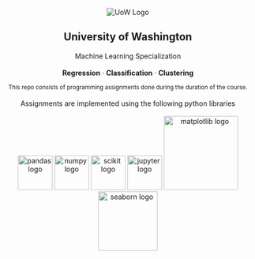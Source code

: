 <p align="center">
 <img src='https://i.imgur.com/SP72GJm.png' alt='UoW Logo'>
 <h2 align="center">University of Washington</h2>
 <p align="center">
  Machine Learning Specialization
  <br/>
  <br/>
  <b>Regression</b>
  ·
  <b>Classification</b>
  ·
  <b>Clustering</b>
 </p>
</p>

<p align="center">
 <small>This repo consists of programming assignments done during the duration of the course.</small>
 <br/>
 <br/>
 Assignments are implemented using the following python libraries
 <br/>
 <br/>
 <img src='https://i.imgur.com/xmvNe9e.png' alt='pandas logo' width=70>
 <img src='https://i.imgur.com/9DY9iyw.png' alt='numpy logo' width=70>
 <img src='https://i.imgur.com/jZado68.png' alt='scikit logo' width=70>
 <img src='https://i.imgur.com/drYLGp6.png' alt='jupyter logo' width=70>
 <img src='https://i.imgur.com/74aQ7r0.png' alt='matplotlib logo' width=150>
 <img src='https://i.imgur.com/ONumgkP.png' alt='seaborn logo' width=120>
</p>
